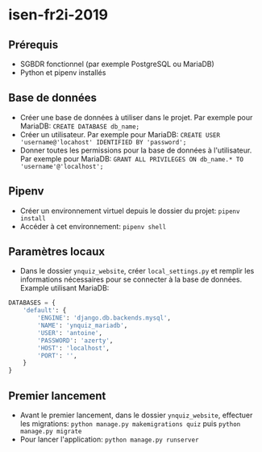 # isen-fr2i-2019

## Prérequis

- SGBDR fonctionnel (par exemple PostgreSQL ou MariaDB)
- Python et pipenv installés

## Base de données

- Créer une base de données à utiliser dans le projet. Par exemple pour MariaDB:
`CREATE DATABASE db_name;`
- Créer un utilisateur. Par exemple pour MariaDB:
`CREATE USER 'username@'locahost' IDENTIFIED BY 'password';`
- Donner toutes les permissions pour la base de données à l'utilisateur. Par exemple pour MariaDB:
`GRANT ALL PRIVILEGES ON db_name.* TO 'username'@'localhost';`

## Pipenv

- Créer un environnement virtuel depuis le dossier du projet:
`pipenv install`
- Accéder à cet environnement:
`pipenv shell`

## Paramètres locaux

- Dans le dossier `ynquiz_website`, créer `local_settings.py` et remplir les informations nécessaires pour se connecter à la base de données. Example utilisant MariaDB:
```python
DATABASES = {
    'default': {
        'ENGINE': 'django.db.backends.mysql',
        'NAME': 'ynquiz_mariadb',
        'USER': 'antoine',
        'PASSWORD': 'azerty',
        'HOST': 'localhost',
        'PORT': '',
    }
}
```

## Premier lancement

- Avant le premier lancement, dans le dossier `ynquiz_website`, effectuer les migrations: `python manage.py makemigrations quiz` puis `python manage.py migrate`
- Pour lancer l'application: `python manage.py runserver`